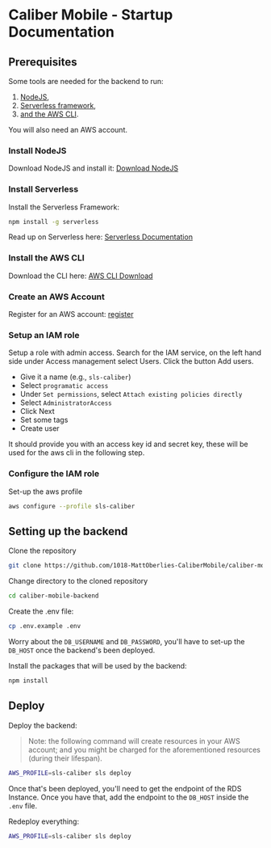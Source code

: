 # Caliber Mobile - Startup Documentation

## Prerequisites

Some tools are needed for the backend to run:

1. [NodeJS](https://nodejs.org/),
2. [Serverless framework](https://www.serverless.com/framework/docs/),
3. [and the AWS CLI](https://aws.amazon.com/cli/).

You will also need an AWS account.

### Install NodeJS

Download NodeJS and install it: [Download NodeJS](https://nodejs.org/en/download/)

### Install Serverless

Install the Serverless Framework:

```bash
npm install -g serverless
```

Read up on Serverless here: [Serverless Documentation](https://www.serverless.com/framework/docs/)

### Install the AWS CLI

Download the CLI here: [AWS CLI Download](https://aws.amazon.com/cli/)

### Create an AWS Account

Register for an AWS account: [register](https://aws.amazon.com/premiumsupport/knowledge-center/create-and-activate-aws-account/)

### Setup an IAM role

Setup a role with admin access. Search for the IAM service, on the left hand side under Access management select Users. Click the button Add users.

- Give it a name (e.g., `sls-caliber`)
- Select `programatic access`
- Under `Set permissions`, select `Attach existing policies directly`
- Select `AdministratorAccess`
- Click Next
- Set some tags
- Create user

It should provide you with an access key id and secret key, these will be used for the aws cli in the following step.

### Configure the IAM role

Set-up the aws profile

```bash
aws configure --profile sls-caliber
```

## Setting up the backend

Clone the repository

```bash
git clone https://github.com/1018-MattOberlies-CaliberMobile/caliber-mobile-backend.git
```

Change directory to the cloned repository

```bash
cd caliber-mobile-backend
```

Create the .env file:

```bash
cp .env.example .env
```

Worry about the `DB_USERNAME` and `DB_PASSWORD`, you'll have to set-up the `DB_HOST` once the backend's been deployed.

Install the packages that will be used by the backend:

```bash
npm install
```

## Deploy

Deploy the backend:

> Note: the following command will create resources in your AWS account; and you might be charged for the aforementioned resources (during their lifespan).

```bash
AWS_PROFILE=sls-caliber sls deploy
```

Once that's been deployed, you'll need to get the endpoint of the RDS Instance. Once you have that, add the endpoint to the `DB_HOST` inside the `.env` file.

Redeploy everything:

```bash
AWS_PROFILE=sls-caliber sls deploy
```
